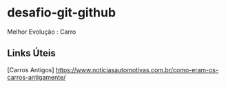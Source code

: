 # desafio-git-github
Melhor Evolução : Carro

## Links Úteis
[Carros Antigos] https://www.noticiasautomotivas.com.br/como-eram-os-carros-antigamente/
